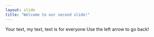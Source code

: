 ```yaml
---
layout: slide
title: "Welcome to our second slide!"
---
```

Your text, my text, text is for everyone
Use the left arrow to go back!

